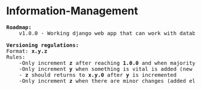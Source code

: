 # Information-Management
<pre>
<strong>Roadmap:</strong>
	v1.0.0 - Working django web app that can work with database inside a virtual environment

<strong>Versioning regulations:</strong>
Format: <strong>x.y.z</strong>
Rules:
	-Only increment <strong>z</strong> after reaching <strong>1.0.0</strong> and when majority of the pages changed its ui
	-Only increment <strong>y</strong> when something is vital is added (new page, features, ...)
	- <strong>z</strong> should returns to <strong>x.y.0</strong> after <strong>y</strong> is incremented
	-Only increment <strong>z</strong> when there are minor changes (added elements, deleted, edited) relative to the <strong>y</strong> version
</pre>
